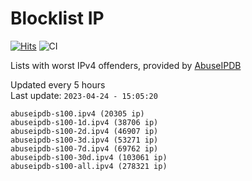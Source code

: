 # Blocklist IP

[![Hits](https://hits.seeyoufarm.com/api/count/incr/badge.svg?url=https%3A%2F%2Fgithub.com%2Fborestad%2Fblocklist-ip%2F&count_bg=%2379C83D&title_bg=%23555555&icon=&icon_color=%23E7E7E7&title=hits&edge_flat=false)](https://hits.seeyoufarm.com)  ![CI](https://img.shields.io/github/workflow/status/borestad/blocklist-ip/CI?style=flat-square)

Lists with worst IPv4 offenders, provided by [AbuseIPDB](https://www.abuseipdb.com/)

<!-- FOOTER-PLACEHOLDER -->
Updated every 5 hours<br>
Last update: `2023-04-24 - 15:05:20`
```
abuseipdb-s100.ipv4 (20305 ip)
abuseipdb-s100-1d.ipv4 (38706 ip)
abuseipdb-s100-2d.ipv4 (46907 ip)
abuseipdb-s100-3d.ipv4 (53271 ip)
abuseipdb-s100-7d.ipv4 (69762 ip)
abuseipdb-s100-30d.ipv4 (103061 ip)
abuseipdb-s100-all.ipv4 (278321 ip)
```

